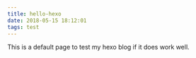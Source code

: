 ```yaml
---
title: hello-hexo
date: 2018-05-15 18:12:01
tags: test
---
```


This is a default page to test my hexo blog if it does work well.